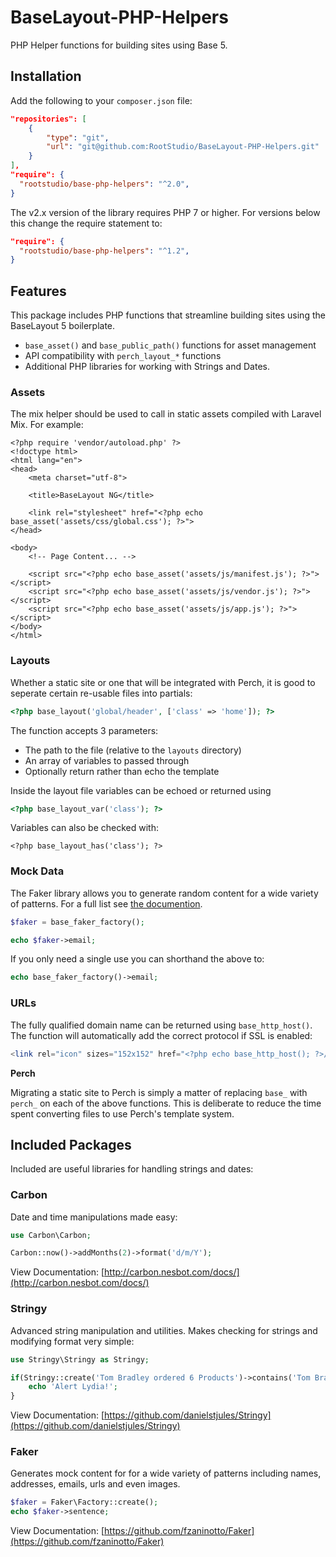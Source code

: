 # BaseLayout-PHP-Helpers

PHP Helper functions for building sites using Base 5.

## Installation

Add the following to your `composer.json` file:

```json
"repositories": [
    {
        "type": "git",
        "url": "git@github.com:RootStudio/BaseLayout-PHP-Helpers.git"
    }
],
"require": {
  "rootstudio/base-php-helpers": "^2.0",
}
```

The v2.x version of the library requires PHP 7 or higher. For versions below this change the require statement to:

```json
"require": {
  "rootstudio/base-php-helpers": "^1.2",
}
```

## Features

This package includes PHP functions that streamline building sites using the BaseLayout 5 boilerplate.

* `base_asset()` and `base_public_path()` functions for asset management
* API compatibility with `perch_layout_*` functions
* Additional PHP libraries for working with Strings and Dates.

### Assets

The mix helper should be used to call in static assets compiled with Laravel Mix. For example:

```html+php
<?php require 'vendor/autoload.php' ?>
<!doctype html>
<html lang="en">
<head>
    <meta charset="utf-8">

    <title>BaseLayout NG</title>

    <link rel="stylesheet" href="<?php echo base_asset('assets/css/global.css'); ?>">
</head>

<body>
    <!-- Page Content... -->

    <script src="<?php echo base_asset('assets/js/manifest.js'); ?>"></script>
    <script src="<?php echo base_asset('assets/js/vendor.js'); ?>"></script>
    <script src="<?php echo base_asset('assets/js/app.js'); ?>"></script>
</body>
</html>
```

### Layouts

Whether a static site or one that will be integrated with Perch, it is good to seperate certain re-usable files into partials:

```php
<?php base_layout('global/header', ['class' => 'home']); ?>
```

The function accepts 3 parameters:

* The path to the file (relative to the `layouts` directory)
* An array of variables to passed through
* Optionally return rather than echo the template

Inside the layout file variables can be echoed or returned using

```php
<?php base_layout_var('class'); ?>
```
Variables can also be checked with:

```
<?php base_layout_has('class'); ?>
```

### Mock Data

The Faker library allows you to generate random content for a wide variety of patterns. For a full list see [the documention](https://github.com/fzaninotto/Faker#formatters).

```php
$faker = base_faker_factory();

echo $faker->email;
```

If you only need a single use you can shorthand the above to:

```php
echo base_faker_factory()->email;
```

### URLs

The fully qualified domain name can be returned using `base_http_host()`. The function will automatically add the correct protocol if SSL is enabled:

```php
<link rel="icon" sizes="152x152" href="<?php echo base_http_host(); ?>/images/meta/touch-icon.png">
```

**Perch**

Migrating a static site to Perch is simply a matter of replacing `base_` with `perch_` on each of the above functions. This is deliberate to reduce the time spent converting files to use Perch's template system.

## Included Packages
Included are useful libraries for handling strings and dates:

### Carbon

Date and time manipulations made easy:

```php
use Carbon\Carbon;

Carbon::now()->addMonths(2)->format('d/m/Y');
```

View Documentation: [http://carbon.nesbot.com/docs/](http://carbon.nesbot.com/docs/)

### Stringy

Advanced string manipulation and utilities. Makes checking for strings and modifying format very simple:

```php
use Stringy\Stringy as Stringy;

if(Stringy::create('Tom Bradley ordered 6 Products')->contains('Tom Bradley')) {
	echo 'Alert Lydia!';
}
```

View Documentation: [https://github.com/danielstjules/Stringy](https://github.com/danielstjules/Stringy)

### Faker

Generates mock content for for a wide variety of patterns including names, addresses, emails, urls and even images.

```php
$faker = Faker\Factory::create();
echo $faker->sentence;
```
View Documentation: [https://github.com/fzaninotto/Faker](https://github.com/fzaninotto/Faker)